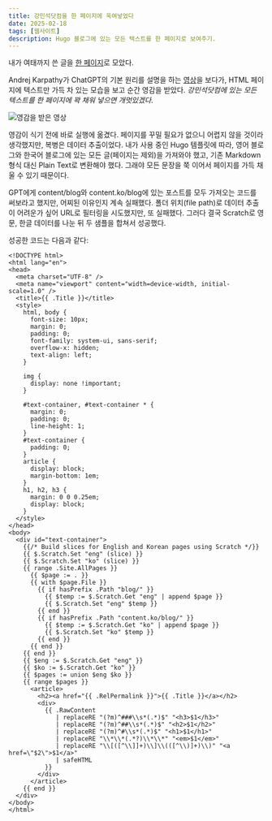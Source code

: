 ```yaml
---
title: 강민석닷컴을 한 페이지에 욱여넣었다
date: 2025-02-18
tags: [웹사이트]
description: Hugo 블로그에 있는 모든 텍스트를 한 페이지로 보여주기.
---
```


내가 여태까지 쓴 글을 [한 페이지](https://kangminsuk.com/all-texts/)로 모았다.

Andrej Karpathy가 ChatGPT의 기본 원리를 설명을 하는 [영상](https://www.youtube.com/watch?v=7xTGNNLPyMI&t=482s)을 보다가, HTML 페이지에 텍스트만 가득 차 있는 모습을 보고 순간 영감을 받았다. *강민석닷컴에 있는 모든 텍스트를 한 페이지에 꽉 채워 넣으면 개멋있겠다.*

![영감을 받은 영상](https://bear-images.sfo2.cdn.digitaloceanspaces.com/kangko/022x.webp)

영감이 식기 전에 바로 실행에 옮겼다. 페이지를 꾸밀 필요가 없으니 어렵지 않을 것이라 생각했지만, 복병은 데이터 추출이었다. 내가 사용 중인 Hugo 템플릿에 따라, 영어 블로그와 한국어 블로그에 있는 모든 글(페이지는 제외)을 가져와야 했고, 기존 Markdown 형식 대신 Plain Text로 변환해야 했다. 그래야 모든 문장을 쭉 이어서 페이지를 가득 채울 수 있기 때문이다.

GPT에게 content/blog와 content.ko/blog에 있는 포스트를 모두 가져오는 코드를 써보라고 했지만, 어찌된 이유인지 계속 실패했다. 폴더 위치(file path)로 데이터 추출이 어려운가 싶어 URL로 필터링을 시도했지만, 또 실패했다. 그러다 결국 Scratch로 영문, 한글 데이터를 나눈 뒤 두 샘플을 합쳐서 성공했다.

성공한 코드는 다음과 같다:

```
<!DOCTYPE html>
<html lang="en">
<head>
  <meta charset="UTF-8" />
  <meta name="viewport" content="width=device-width, initial-scale=1.0" />
  <title>{{ .Title }}</title>
  <style>
    html, body {
      font-size: 10px;
      margin: 0;
      padding: 0;
      font-family: system-ui, sans-serif;
      overflow-x: hidden;
      text-align: left;
    }

    img {
      display: none !important;
    }

    #text-container, #text-container * {
      margin: 0;
      padding: 0;
      line-height: 1;
    }
    #text-container {
      padding: 0;
    }
    article {
      display: block;
      margin-bottom: 1em;
    }
    h1, h2, h3 {
      margin: 0 0 0.25em;
      display: block;
    }
  </style>
</head>
<body>
  <div id="text-container">
    {{/* Build slices for English and Korean pages using Scratch */}}
    {{ $.Scratch.Set "eng" (slice) }}
    {{ $.Scratch.Set "ko" (slice) }}
    {{ range .Site.AllPages }}
      {{ $page := . }}
      {{ with $page.File }}
        {{ if hasPrefix .Path "blog/" }}
          {{ $temp := $.Scratch.Get "eng" | append $page }}
          {{ $.Scratch.Set "eng" $temp }}
        {{ end }}
        {{ if hasPrefix .Path "content.ko/blog/" }}
          {{ $temp := $.Scratch.Get "ko" | append $page }}
          {{ $.Scratch.Set "ko" $temp }}
        {{ end }}
      {{ end }}
    {{ end }}
    {{ $eng := $.Scratch.Get "eng" }}
    {{ $ko := $.Scratch.Get "ko" }}
    {{ $pages := union $eng $ko }}
    {{ range $pages }}
      <article>
        <h2><a href="{{ .RelPermalink }}">{{ .Title }}</a></h2>
        <div>
          {{ .RawContent
             | replaceRE "(?m)^###\\s*(.*)$" "<h3>$1</h3>"
             | replaceRE "(?m)^##\\s*(.*)$" "<h2>$1</h2>"
             | replaceRE "(?m)^#\\s*(.*)$" "<h1>$1</h1>"
             | replaceRE "\\*\\*(.*?)\\*\\*" "<em>$1</em>"
             | replaceRE "\\[([^\\]]+)\\]\\(([^\\)]+)\\)" "<a href=\"$2\">$1</a>"
             | safeHTML
          }}
        </div>
      </article>
    {{ end }}
  </div>
</body>
</html>
```


